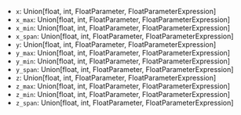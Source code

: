 <ul>
  <li><code>x</code>: Union[float, int, FloatParameter, FloatParameterExpression]  <!-- MUST be filled --></li>
  <li><code>x_max</code>: Union[float, int, FloatParameter, FloatParameterExpression]</li>
  <li><code>x_min</code>: Union[float, int, FloatParameter, FloatParameterExpression]</li>
  <li><code>x_span</code>: Union[float, int, FloatParameter, FloatParameterExpression]  <!-- MUST be filled, check: >=0 --></li>
  <li><code>y</code>: Union[float, int, FloatParameter, FloatParameterExpression]  <!-- MUST be filled --></li>
  <li><code>y_max</code>: Union[float, int, FloatParameter, FloatParameterExpression]</li>
  <li><code>y_min</code>: Union[float, int, FloatParameter, FloatParameterExpression]</li>
  <li><code>y_span</code>: Union[float, int, FloatParameter, FloatParameterExpression]  <!-- MUST be filled, check: >=0 --></li>
  <li><code>z</code>: Union[float, int, FloatParameter, FloatParameterExpression]  <!-- MUST be filled --></li>
  <li><code>z_max</code>: Union[float, int, FloatParameter, FloatParameterExpression]</li>
  <li><code>z_min</code>: Union[float, int, FloatParameter, FloatParameterExpression]</li>
  <li><code>z_span</code>: Union[float, int, FloatParameter, FloatParameterExpression]  <!-- MUST be filled, check: >=0 --></li>
</ul>
